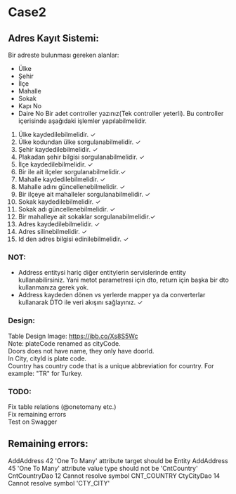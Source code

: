 # Case2

## Adres Kayıt Sistemi:  
Bir adreste bulunması gereken alanlar:  
- Ülke 
-  Şehir 
-  İlçe 
-  Mahalle 
-  Sokak 
-  Kapı No  
-  Daire No 
Bir adet controller yazınız(Tek controller yeterli). Bu controller içerisinde aşağıdaki işlemler yapılabilmelidir.  
1. Ülke kaydedilebilmelidir. ✓
2. Ülke kodundan ülke sorgulanabilmelidir. ✓
3. Şehir kaydedilebilmelidir. ✓
4. Plakadan şehir bilgisi sorgulanabilmelidir. ✓
5. İlçe  kaydedilebilmelidir. ✓
6. Bir ile ait ilçeler sorgulanabilmelidir.✓
7. Mahalle kaydedilebilmelidir. ✓
8. Mahalle adını güncellenebilmelidir.  ✓
9. Bir ilçeye ait mahalleler sorgulanabilmelidir. ✓
10. Sokak kaydedilebilmelidir. ✓
11. Sokak adı güncellenebilmelidir. ✓
12. Bir mahalleye ait sokaklar sorgulanabilmelidir.✓
13. Adres kaydedilebilmelidir.  ✓
14. Adres silinebilmelidir. ✓
15. Id den adres bilgisi edinilebilmelidir. ✓
 
### NOT:  
- Address entitysi hariç diğer entitylerin servislerinde entity kullanabilirsiniz.
Yani metot parametresi için dto, return için başka bir dto kullanmanıza gerek yok.  
- Address kaydeden dönen vs yerlerde mapper ya da converterlar kullanarak DTO ile veri akışını sağlayınız. ✓

### Design:  
Table Design Image:  https://ibb.co/Xs8S5Wc    
Note: plateCode renamed as cityCode.   
Doors does not have name, they only have doorId.      
In City, cityId is plate code.  
Country has country code that is a unique abbreviation for country. For example: "TR" for Turkey.    

### TODO:  
Fix table relations (@onetomany etc.)    
Fix remaining errors  
Test on Swagger  

## Remaining errors:  
AddAddress 42 'One To Many' attribute target should be Entity
AddAddress 45 'One To Many' attribute value type should not be 'CntCountry'
CntCountryDao 12 Cannot resolve symbol CNT_COUNTRY
CtyCityDao 14 Cannot resolve symbol 'CTY_CITY' 
